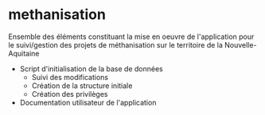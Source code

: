 # methanisation
Ensemble des éléments constituant la mise en oeuvre de l'application pour le suivi/gestion des projets de méthanisation sur le territoire de la Nouvelle-Aquitaine


- Script d'initialisation de la base de données
  - Suivi des modifications
  - Création de la structure initiale
  - Création des privilèges
- Documentation utilisateur de l'application
